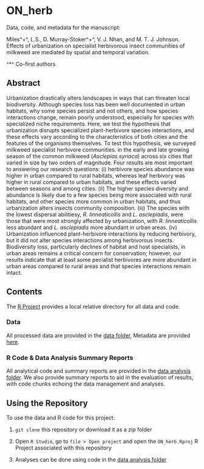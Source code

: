 # ON_herb

Data, code, and metadata for the manuscript:

Miles^+^, L.S., D. Murray-Stoker^+^, V. J. Nhan, and M. T. J. Johnson. Effects of urbanization on specialist herbivorous insect communities of milkweed are mediated by spatial and temporal variation.

^*^ Co-first authors

## Abstract

Urbanization drastically alters landscapes in ways that can threaten local biodiversity. Although species loss has been well documented in urban habitats, why some species persist and not others, and how species interactions change, remain poorly understood, especially for species with specialized niche requirements. Here, we test the hypothesis that urbanization disrupts specialized plant-herbivore species interactions, and these effects vary according to the characteristics of both cities and the features of the organisms themselves. To test this hypothesis, we surveyed milkweed specialist herbivore communities. in the early and late growing season of the common milkweed (*Asclepias syriaca*) across six cities that varied in size by two orders of magnitude. Four results are most important to answering our research questions: (i) herbivore species abundance was higher in urban compared to rural habitats, whereas leaf herbivory was higher in rural compared to urban habitats, and these effects varied between seasons and among cities. (ii) The higher species diversity and abundance is likely due to a few species being more associated with rural habitats, and other species more common in urban habitats, and thus urbanization alters insects community composition. (iii) The species with the lowest dispersal abilitiesy, *R. linneaticollis* and *L. asclepiadis*, were those that were most strongly affected by urbanization, with *R. linneaticollis* less abundant and *L. asclepiadis* more abundant in urban areas. (iv) Urbanization influenced plant-herbivore interactions by reducing herbivory, but it did not alter species interactions among herbivorous insects. Biodiversity loss, particularly declines of habitat and host specialists, in urban areas remains a critical concern for conservation; however, our results indicate that at least some pecialist herbivores are more abundant in urban areas compared to rural areas and that species interactions remain intact.


## Contents

The [R Project](https://github.com/dmurraystoker/ON_herb/blob/main/ON_herb.Rproj) provides a local relative directory for all data and code.


### Data

All processed data are provided in the [data folder](https://github.com/dmurraystoker/ON_herb/tree/main/data), Metadata are provided [here](https://github.com/dmurraystoker/ON_herb/blob/main/metadata.md).


### R Code & Data Analysis Summary Reports

All analytical code and summary reports are provided in the [data analysis folder](https://github.com/dmurraystoker/ON_herb/blob/main/metadata.md). We also provide summary reports to aid in the evaluation of results, with code chunks echoing the data management and analyses.


## Using the Repository

To use the data and R code for this project:

1. `git clone` this repository or download it as a zip folder

2. Open `R Studio`, go to `file > Open project` and open the `ON_herb.Rproj` R Project associated with this repository

3. Analyses can be done using code in the [data analysis folder](https://github.com/dmurraystoker/ON_herb/tree/main/data_analysis)





